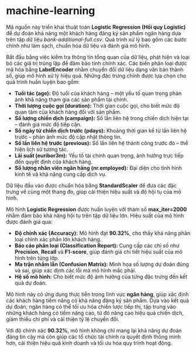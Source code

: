 # machine-learning

Mã nguồn này triển khai thuật toán **Logistic Regression (Hồi quy Logistic)** để dự đoán khả năng một khách hàng đăng ký sản phẩm ngân hàng dựa trên tập dữ liệu *bank-additional-full.csv*. Quá trình xử lý bao gồm các bước chính như làm sạch, chuẩn hóa dữ liệu và đánh giá mô hình.  

Bắt đầu bằng việc kiểm tra thông tin tổng quan của dữ liệu, phát hiện và loại bỏ các giá trị trùng lặp để đảm bảo tính chính xác. Các biến phân loại được mã hóa bằng **LabelEncoder** nhằm chuyển đổi dữ liệu dạng văn bản thành số, giúp mô hình xử lý hiệu quả. Những đặc trưng chính được lựa chọn cho quá trình huấn luyện bao gồm:  

- **Tuổi tác (age):** Độ tuổi của khách hàng – một yếu tố quan trọng phản ánh khả năng tham gia các sản phẩm tài chính.  
- **Thời lượng cuộc gọi (duration):** Thời gian cuộc gọi, cho biết mức độ quan tâm của khách hàng đối với sản phẩm.  
- **Số lượng chiến dịch (campaign):** Số lần liên hệ trong chiến dịch hiện tại – đánh giá mức độ tiếp cận.  
- **Số ngày từ chiến dịch trước (pdays):** Khoảng thời gian kể từ lần liên hệ trước – phản ánh mức độ cập nhật thông tin.  
- **Số lần liên hệ trước (previous):** Số lần liên hệ thành công trước đó – thể hiện lịch sử tương tác.  
- **Lãi suất (euribor3m):** Yếu tố tài chính quan trọng, ảnh hưởng trực tiếp đến quyết định của khách hàng.  
- **Số lượng nhân viên ngân hàng (nr.employed):** Đại diện cho tình hình kinh tế và khả năng cung cấp dịch vụ.  

Dữ liệu đầu vào được chuẩn hóa bằng **StandardScaler** để đưa các đặc trưng về cùng một thang đo, giúp cải thiện hiệu suất và độ hội tụ của mô hình.  

Mô hình **Logistic Regression** được huấn luyện với tham số **max_iter=2000** nhằm đảm bảo khả năng hội tụ trên tập dữ liệu lớn. Hiệu suất của mô hình được đánh giá qua:  

- **Độ chính xác (Accuracy):** Mô hình đạt **90.32%**, cho thấy khả năng phân loại chính xác phần lớn khách hàng.  
- **Báo cáo phân loại (Classification Report):** Cung cấp các chỉ số như **Precision**, **Recall** và **F1-score**, giúp đánh giá chi tiết hiệu suất của mô hình trên từng lớp.  
- **Ma trận nhầm lẫn (Confusion Matrix):** Minh họa số lượng dự đoán đúng và sai, giúp xác định các lỗi mà mô hình mắc phải.  
- **Hệ số mô hình:** Cho biết mức độ ảnh hưởng của từng đặc trưng đến kết quả dự đoán.  

Mô hình này có ứng dụng thực tiễn trong lĩnh vực **ngân hàng**, giúp xác định các khách hàng tiềm năng có khả năng đăng ký sản phẩm. Dựa vào kết quả dự đoán, ngân hàng có thể tối ưu hóa chiến lược tiếp thị, tập trung vào những khách hàng có tiềm năng cao, từ đó nâng cao hiệu quả chiến dịch, giảm thiểu chi phí và cải thiện tỷ lệ chuyển đổi.  

Với độ chính xác **90.32%**, mô hình không chỉ mang lại khả năng dự đoán đáng tin cậy mà còn giúp các tổ chức tài chính ra quyết định thông minh hơn, cải thiện hiệu quả kinh doanh và tối ưu hóa quy trình hoạt động.
